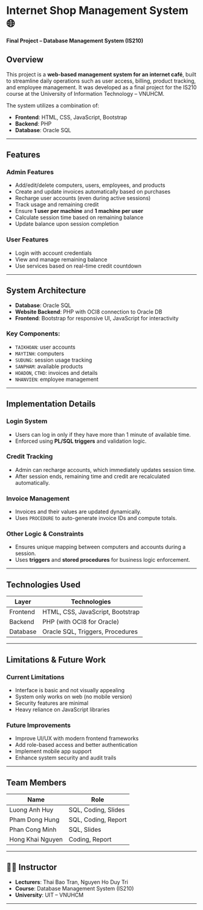 # Internet Shop Management System 🌐  
**Final Project – Database Management System (IS210)**

## Overview

This project is a **web-based management system for an internet café**, built to streamline daily operations such as user access, billing, product tracking, and employee management. It was developed as a final project for the IS210 course at the University of Information Technology – VNUHCM.

The system utilizes a combination of:
- **Frontend**: HTML, CSS, JavaScript, Bootstrap
- **Backend**: PHP
- **Database**: Oracle SQL

---

##  Features

### Admin Features
- Add/edit/delete computers, users, employees, and products
- Create and update invoices automatically based on purchases
- Recharge user accounts (even during active sessions)
- Track usage and remaining credit
- Ensure **1 user per machine** and **1 machine per user**
- Calculate session time based on remaining balance
- Update balance upon session completion

### User Features
- Login with account credentials
- View and manage remaining balance
- Use services based on real-time credit countdown

---

## System Architecture

- **Database**: Oracle SQL
- **Website Backend**: PHP with OCI8 connection to Oracle DB
- **Frontend**: Bootstrap for responsive UI, JavaScript for interactivity

### Key Components:
- `TAIKHOAN`: user accounts
- `MAYTINH`: computers
- `SUDUNG`: session usage tracking
- `SANPHAM`: available products
- `HOADON`, `CTHD`: invoices and details
- `NHANVIEN`: employee management

---

## Implementation Details

### Login System
- Users can log in only if they have more than 1 minute of available time.
- Enforced using **PL/SQL triggers** and validation logic.

### Credit Tracking
- Admin can recharge accounts, which immediately updates session time.
- After session ends, remaining time and credit are recalculated automatically.

### Invoice Management
- Invoices and their values are updated dynamically.
- Uses `PROCEDURE` to auto-generate invoice IDs and compute totals.

### Other Logic & Constraints
- Ensures unique mapping between computers and accounts during a session.
- Uses **triggers** and **stored procedures** for business logic enforcement.

---

## Technologies Used

| Layer        | Technologies                    |
|--------------|----------------------------------|
| Frontend     | HTML, CSS, JavaScript, Bootstrap |
| Backend      | PHP (with OCI8 for Oracle)       |
| Database     | Oracle SQL, Triggers, Procedures |

---

## Limitations & Future Work

### Current Limitations
- Interface is basic and not visually appealing
- System only works on web (no mobile version)
- Security features are minimal
- Heavy reliance on JavaScript libraries

### Future Improvements
- Improve UI/UX with modern frontend frameworks
- Add role-based access and better authentication
- Implement mobile app support
- Enhance system security and audit trails

---

## Team Members

| Name               | Role                |
|--------------------|---------------------|
| Luong Anh Huy      | SQL, Coding, Slides |
| Pham Dong Hung     | SQL, Coding, Report |
| Phan Cong Minh     | SQL, Slides         |
| Hong Khai Nguyen   | Coding, Report      |

---

## 🧑‍🏫 Instructor

- **Lecturers**: Thai Bao Tran, Nguyen Ho Duy Tri  
- **Course**: Database Management System (IS210)  
- **University**: UIT – VNUHCM

---

